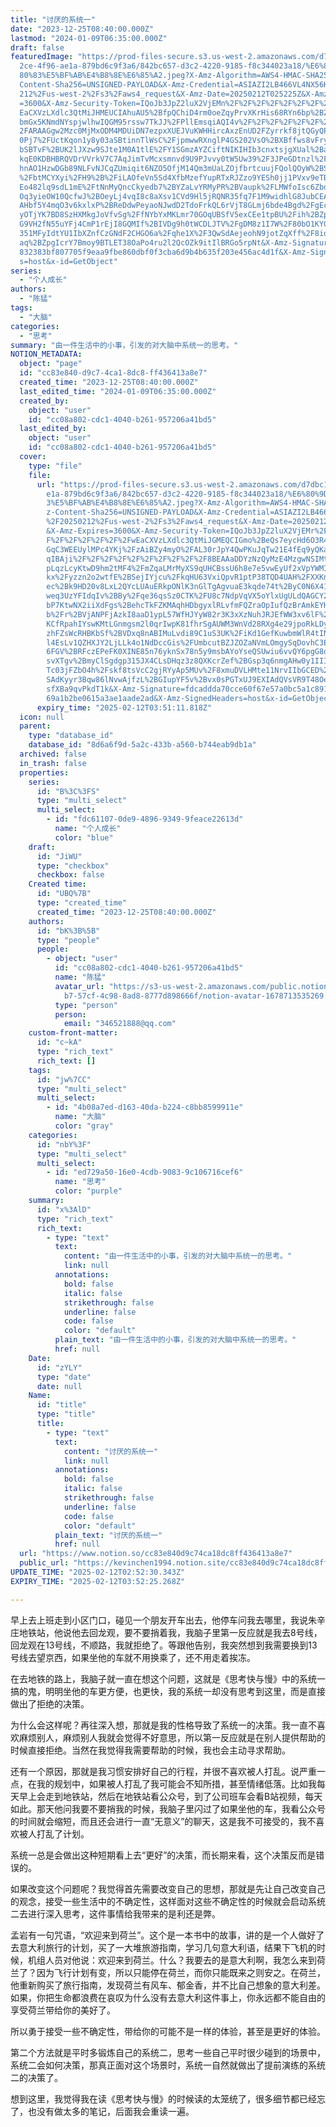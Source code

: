```yaml
---
title: "讨厌的系统一"
date: "2023-12-25T08:40:00.000Z"
lastmod: "2024-01-09T06:35:00.000Z"
draft: false
featuredImage: "https://prod-files-secure.s3.us-west-2.amazonaws.com/d7dbc101-8\
  2ce-4f96-ae1a-879bd6c9f3a6/842bc657-d3c2-4220-9185-f8c344023a18/%E6%80%9D%E8%\
  80%83%E5%BF%AB%E4%B8%8E%E6%85%A2.jpeg?X-Amz-Algorithm=AWS4-HMAC-SHA256&X-Amz-\
  Content-Sha256=UNSIGNED-PAYLOAD&X-Amz-Credential=ASIAZI2LB466VL4NX56K%2F20250\
  212%2Fus-west-2%2Fs3%2Faws4_request&X-Amz-Date=20250212T025225Z&X-Amz-Expires\
  =3600&X-Amz-Security-Token=IQoJb3JpZ2luX2VjEMn%2F%2F%2F%2F%2F%2F%2F%2F%2F%2Fw\
  EaCXVzLXdlc3QtMiJHMEUCIAhuAU5%2BfpQChiD4rm0oeZqyPrvXKrHis68RYn6bp%2BZpAiEAwN6\
  bmGx5KNmdNYspjwlhwIQGM95rssw7TkJJ%2FPllEmsqiAQI4v%2F%2F%2F%2F%2F%2F%2F%2F%2F%\
  2FARAAGgw2Mzc0MjMxODM4MDUiDN7ezpxXUEJVuKWHHircAxzEnUD2FZyrrkf8jtQGyQP2m0V5BYf\
  0Pj7%2FUctKqon1y8y03aSBtinnTlWsC%2FjpmwwRXnglP4GS202VsO%2BXBffws8vFry1PHgIyGQ\
  bSBTvF%2BUK2lJXzw9SJte1M0A1tlE%2FY1SGmzAYZCiftNIKIHIb3cnxtsjgXUal%2Ba1u4yFcxD\
  kqE0KDBHBRQVDrVVrkV7C7AqJimTvMcxsmnvd9U9PJvvy0tW5Uw39%2F3JPeGDtnzl%2FEQ8JFHFt\
  hnAO1HzwDGb89NLFvNJCqZUmiqit6NZO5OfjM14Qm3mUaLZOjfbrtcuujFQolQOyW%2BSNTpwg9qP\
  %2FbtMCYXyi%2FH9%2B%2FiLAOfeVn5Sd4XfbMzefYupRTxRJZzo9YESh0jj1PVxv9eTBoU76CSvo\
  Eo482lq9sdL1mE%2FtNnMyQncCkyedb7%2BYZaLvYRMyPR%2BVaupk%2FLMWfoIsc6ZbdliPAO6c8\
  Oq3yieOW10QcfwJ%2BOeyLj4vqI8c8aXsv1CVd9Hl5jRQNR35fq7F1M9widhlG8JubCEAUepUYWt3\
  AHbf5Y4mqO3v6kxlxP%2BReDdwPeyaoNJwdD2TdoFrkQL6rVjT8GLmj6bde4Bgd%2FgEc7%2FLqD6\
  yOTjYK7BD8SzHXMkgJoVfvSg%2FfNYbYxMKLmr70GOqUBSfV5exCEe1tpBU%2Fih%2BZp%2BozvBH\
  G9VH2fN55uYFj4CmP1rEjI8GQMIf%2BIVDg9h0tWCDLJTV%2FgDM8z1I7W%2F80bO1KYGpxulTQUa\
  351MFyIdtYU1IbXZnfCzGNdF2CHGO6a%2Fqhe1X%2F3QwSdAejeohN9jotZqXff%2F8iozTQolY8H\
  aq%2BZpgIcrY7Bmoy9BTLET38OaPo4ru2l2QcOZk9itIlBRGo5rpNt&X-Amz-Signature=0674ff\
  832383bf807705f9eaa9fbe860dbf0f3cba6d9b4b635f203e456ac4d1f&X-Amz-SignedHeader\
  s=host&x-id=GetObject"
series:
  - "个人成长"
authors:
  - "陈猛"
tags:
  - "大脑"
categories:
  - "思考"
summary: "由一件生活中的小事，引发的对大脑中系统一的思考。"
NOTION_METADATA:
  object: "page"
  id: "cc83e840-d9c7-4ca1-8dc8-ff436413a8e7"
  created_time: "2023-12-25T08:40:00.000Z"
  last_edited_time: "2024-01-09T06:35:00.000Z"
  created_by:
    object: "user"
    id: "cc08a802-cdc1-4040-b261-957206a41bd5"
  last_edited_by:
    object: "user"
    id: "cc08a802-cdc1-4040-b261-957206a41bd5"
  cover:
    type: "file"
    file:
      url: "https://prod-files-secure.s3.us-west-2.amazonaws.com/d7dbc101-82ce-4f96-a\
        e1a-879bd6c9f3a6/842bc657-d3c2-4220-9185-f8c344023a18/%E6%80%9D%E8%80%8\
        3%E5%BF%AB%E4%B8%8E%E6%85%A2.jpeg?X-Amz-Algorithm=AWS4-HMAC-SHA256&X-Am\
        z-Content-Sha256=UNSIGNED-PAYLOAD&X-Amz-Credential=ASIAZI2LB466VKFXC6KU\
        %2F20250212%2Fus-west-2%2Fs3%2Faws4_request&X-Amz-Date=20250212T025111Z\
        &X-Amz-Expires=3600&X-Amz-Security-Token=IQoJb3JpZ2luX2VjEMr%2F%2F%2F%2\
        F%2F%2F%2F%2F%2F%2FwEaCXVzLXdlc3QtMiJGMEQCIGmo%2BeQs7eycHd6O3R41tP3k%2B\
        GqC3WEEUylMPc4YKj%2FzAiBZy4myO%2FAL30rJpY4QwPKuJqTw21E4fEq9yQKa%2B0e3Yi\
        qIBAji%2F%2F%2F%2F%2F%2F%2F%2F%2F%2F8BEAAaDDYzNzQyMzE4MzgwNSIMtKA5SV57w\
        pLqzLcyKtwD9hm2tMF4%2FmZqaLMrMyXS9qUHCBssU6h8e7e5vwEyUf2xVpYWMIWB3qWbT5\
        kx%2Fyzzn2o2wtfE%2BSejIYjcu%2FkqHU63VxiQpvR1ptP38TQD4UAH%2FXXKnQ5T0R2Mo\
        ec%2Bk9HD20v8LxL2QYcLUAuERkpONlK3nGlTgAgvuaE3kqde74t%2ByC0N6X41HxMa%2FW\
        weq3UzYFIdqIv%2BBy%2Fqe36qsSz0CTK%2FU8c7NdpVqVX5oYlxUgULdQAGCY2xfs%2FU4\
        bP7KtwNX2iiXdFgs%2BehcTkFZKMAqhHDbgyxlRLvfmFQZraOpIufQzBrAmkEYHJzK%2FSe\
        b%2Fr%2BVjANPFjAzkI8aaD1ypL57WfHJYyW82r3K3xXzNuhJRJEfWW3xv6lF%2FzE09aAA\
        KCfRpahIYswKMtLGnmgsm2l0qrIwpK81fhrSgAUWM3WnVd28RXg4e29jpoRkLDy7HL0tFJp\
        zhFZsWcRHBKbSf%2BVDxq8nABIMuLvdi89C1uS3UK%2FiKd1GefKuwbmWlR4tINgkap0KbP\
        l4EsLv1QZHXJY2LjLLk4o1NdDccGis%2FUmbcutBZJZOZaNVmLOmgySqDovhC3ErQ9xbCxZ\
        6FGV%2BRFczEPeFK0XINE85n76yknSx78n5y9msbAYoYseQSUwiu6vvQY6pgG8qPWhlTyQe\
        svXTgv%2BmyClSgdgp315JX4CLsDHqz3z8QXKcrZef%2BGsp3q6nmgAHw0y1IIIGLH8%2BE\
        Tc03jFZbO4h%2Fskf8tsVcC2gjRYyAp5MUv%2F8xmuDVLHMte11NrvIIbGCED%2BdSF6pvf\
        SAdKyyr3Bqw86lNvwAjfzL%2BGIupYF5v%2Bvx0sPGTxUJ9EXIAdQVsVR9T48OeMwgRtf92\
        sfXBa9qvPkdT1k&X-Amz-Signature=fdcaddda70cce60f67e57a0bc5a1c891a0a70d06\
        69a1b2be0615a3ae1aade2ad&X-Amz-SignedHeaders=host&x-id=GetObject"
      expiry_time: "2025-02-12T03:51:11.818Z"
  icon: null
  parent:
    type: "database_id"
    database_id: "8d6a6f9d-5a2c-433b-a560-b744eab9db1a"
  archived: false
  in_trash: false
  properties:
    series:
      id: "B%3C%3FS"
      type: "multi_select"
      multi_select:
        - id: "fdc61107-0de9-4896-9349-9feace22613d"
          name: "个人成长"
          color: "blue"
    draft:
      id: "JiWU"
      type: "checkbox"
      checkbox: false
    Created time:
      id: "UBQ%7B"
      type: "created_time"
      created_time: "2023-12-25T08:40:00.000Z"
    authors:
      id: "bK%3B%5B"
      type: "people"
      people:
        - object: "user"
          id: "cc08a802-cdc1-4040-b261-957206a41bd5"
          name: "陈猛"
          avatar_url: "https://s3-us-west-2.amazonaws.com/public.notion-static.com/775523\
            b7-57cf-4c98-8ad8-8777d898666f/notion-avatar-1678713535269.png"
          type: "person"
          person:
            email: "346521888@qq.com"
    custom-front-matter:
      id: "c~kA"
      type: "rich_text"
      rich_text: []
    tags:
      id: "jw%7CC"
      type: "multi_select"
      multi_select:
        - id: "4b08a7ed-d163-40da-b224-c8bb8599911e"
          name: "大脑"
          color: "gray"
    categories:
      id: "nbY%3F"
      type: "multi_select"
      multi_select:
        - id: "ed729a50-16e0-4cdb-9083-9c106716cef6"
          name: "思考"
          color: "purple"
    summary:
      id: "x%3AlD"
      type: "rich_text"
      rich_text:
        - type: "text"
          text:
            content: "由一件生活中的小事，引发的对大脑中系统一的思考。"
            link: null
          annotations:
            bold: false
            italic: false
            strikethrough: false
            underline: false
            code: false
            color: "default"
          plain_text: "由一件生活中的小事，引发的对大脑中系统一的思考。"
          href: null
    Date:
      id: "zYLY"
      type: "date"
      date: null
    Name:
      id: "title"
      type: "title"
      title:
        - type: "text"
          text:
            content: "讨厌的系统一"
            link: null
          annotations:
            bold: false
            italic: false
            strikethrough: false
            underline: false
            code: false
            color: "default"
          plain_text: "讨厌的系统一"
          href: null
  url: "https://www.notion.so/cc83e840d9c74ca18dc8ff436413a8e7"
  public_url: "https://kevinchen1994.notion.site/cc83e840d9c74ca18dc8ff436413a8e7"
UPDATE_TIME: "2025-02-12T02:52:30.343Z"
EXPIRY_TIME: "2025-02-12T03:52:25.268Z"

---
```

<link rel="stylesheet" href="https://cdn.jsdelivr.net/npm/katex@0.16.2/dist/katex.min.css" integrity="sha384-bYdxxUwYipFNohQlHt0bjN/LCpueqWz13HufFEV1SUatKs1cm4L6fFgCi1jT643X" crossorigin="anonymous">


早上去上班走到小区门口，碰见一个朋友开车出去，他停车问我去哪里，我说朱辛庄地铁站，他说他去回龙观，要不要捎着我，我脑子里第一反应就是我去8号线，回龙观在13号线，不顺路，我就拒绝了。等跟他告别，我突然想到我需要换到13号线去望京西，如果坐他的车就不用换乘了，还不用走着挨冻。


在去地铁的路上，我脑子就一直在想这个问题，这就是《思考快与慢》中的系统一搞的鬼，明明坐他的车更方便，也更快，我的系统一却没有思考到这里，而是直接做出了拒绝的决策。


为什么会这样呢？再往深入想，那就是我的性格导致了系统一的决策。我一直不喜欢麻烦别人，麻烦别人我就会觉得不好意思，所以第一反应就是在别人提供帮助的时候直接拒绝。当然在我觉得我需要帮助的时候，我也会主动寻求帮助。


还有一个原因，那就是我习惯安排好自己的行程，并很不喜欢被人打乱。说严重一点，在我的规划中，如果被人打乱了我可能会不知所措，甚至情绪低落。比如我每天早上会走到地铁站，然后在地铁站看公众号，到了公司班车会看B站视频，每天如此。那天他问我要不要捎我的时候，我脑子里闪过了如果坐他的车，我看公众号的时间就会缩短，而且还会进行一直“无意义”的聊天，这是我不可接受的，我不喜欢被人打乱了计划。


系统一总是会做出这种短期看上去“更好”的决策，而长期来看，这个决策反而是错误的。


如果改变这个问题呢？我觉得首先需要改变自己的思想，那就是先让自己改变自己的观念，接受一些生活中的不确定性，这样面对这些不确定性的时候就会启动系统二去进行深入思考，这件事情给我带来的是利还是弊。


孟岩有一句咒语，“欢迎来到荷兰”。这个是一本书中的故事，讲的是一个人做好了去意大利旅行的计划，买了一大堆旅游指南，学习几句意大利语，结果下飞机的时候，机组人员对他说：欢迎来到荷兰。什么？我要去的是意大利啊，我怎么来到荷兰了？因为飞行计划有变，所以只能停在荷兰，而你只能既来之则安之。在荷兰，他重新购买了旅行指南，发现荷兰有风车、郁金香，并不比自己想象的意大利差。如果，你把生命都浪费在哀叹为什么没有去意大利这件事上，你永远都不能自由的享受荷兰带给你的美好了。


所以勇于接受一些不确定性，带给你的可能不是一样的体验，甚至是更好的体验。


第二个方法就是平时多锻炼自己的系统二，思考一些自己平时很少碰到的场景中，系统二会如何决策，那真正面对这个场景时，系统一自然就做出了提前演练的系统二的决策了。


想到这里，我觉得我在读《思考快与慢》的时候读的太笼统了，很多细节都已经忘了，也没有做太多的笔记，后面我会重读一遍。

